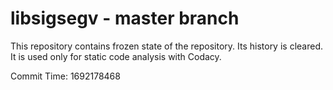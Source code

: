 # libsigsegv - master branch

This repository contains frozen state of the repository.
Its history is cleared. It is used only for static code
analysis with Codacy.

Commit Time: 1692178468